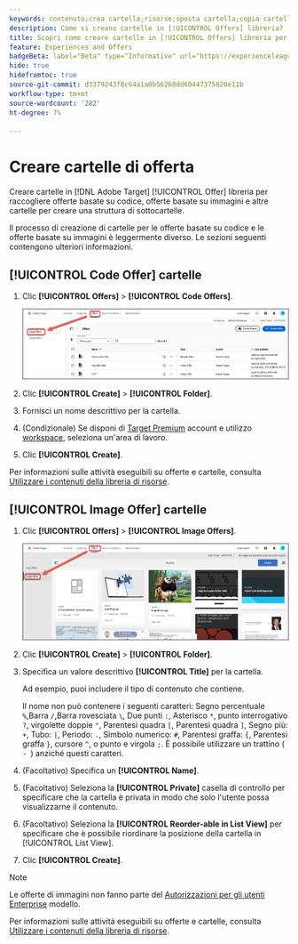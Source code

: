 ```yaml
---
keywords: contenuto;crea cartella;risorse;sposta cartella;copia cartella;elimina cartella;scarica cartella;cartella
description: Come si creano cartelle in [!UICONTROL Offers] libreria?
title: Scopri come creare cartelle in [!UICONTROL Offers] libreria per contenere offerte di codice e immagini, nonché altre cartelle.
feature: Experiences and Offers
badgeBeta: label="Beta" type="Informative" url="https://experienceleague.adobe.com/docs/target/using/introduction/intro.html?lang=it#beta newtab=true" tooltip="Cosa sono le funzioni beta in [!DNL Adobe Target]."
hide: true
hidefromtoc: true
source-git-commit: d3379243f8c64a1a0b56268dd60447375020e11b
workflow-type: tm+mt
source-wordcount: '282'
ht-degree: 7%

---
```


# Creare cartelle di offerta

Creare cartelle in [!DNL Adobe Target] [!UICONTROL Offer] libreria per raccogliere offerte basate su codice, offerte basate su immagini e altre cartelle per creare una struttura di sottocartelle.

Il processo di creazione di cartelle per le offerte basate su codice e le offerte basate su immagini è leggermente diverso. Le sezioni seguenti contengono ulteriori informazioni.

## [!UICONTROL Code Offer] cartelle

1. Clic **[!UICONTROL Offers]** > **[!UICONTROL Code Offers]**.

   ![Scheda Offerte di codice](/help/main/c-experiences/c-manage-content/assets/code-offers-tab-new.png)

1. Clic **[!UICONTROL Create]** > **[!UICONTROL Folder]**.

1. Fornisci un nome descrittivo per la cartella.

1. (Condizionale) Se disponi di [Target Premium](/help/main/c-intro/intro.md#premium) account e utilizzo [workspace](/help/main/administrating-target/c-user-management/property-channel/properties-overview.md##section_B82EB409B67C4D9D9D20CE30E48DB1DC), seleziona un&#39;area di lavoro.

1. Clic **[!UICONTROL Create]**.

Per informazioni sulle attività eseguibili su offerte e cartelle, consulta [Utilizzare i contenuti della libreria di risorse](/help/main/c-experiences/c-manage-content/assets-working.md).

## [!UICONTROL Image Offer] cartelle

1. Clic **[!UICONTROL Offers]** > **[!UICONTROL Image Offers]**.

   ![Scheda Offerte immagine](/help/main/c-experiences/c-manage-content/assets/image-offers-tab-new.png)

1. Clic **[!UICONTROL Create]** > **[!UICONTROL Folder]**.
1. Specifica un valore descrittivo **[!UICONTROL Title]** per la cartella.

   Ad esempio, puoi includere il tipo di contenuto che contiene.

   Il nome non può contenere i seguenti caratteri: Segno percentuale `%`,Barra `/`,Barra rovesciata `\`, Due punti `:`, Asterisco `*`, punto interrogativo `?`, virgolette doppie `"`, Parentesi quadra `[`, Parentesi quadra `]`, Segno più: `+`, Tubo: `|`, Periodo: `.`, Simbolo numerico: `#`, Parentesi graffa: `{`, Parentesi graffa `}`, cursore `^`, o punto e virgola `;`. È possibile utilizzare un trattino ( `- `) anziché questi caratteri.

1. (Facoltativo) Specifica un **[!UICONTROL Name]**.
1. (Facoltativo) Seleziona la **[!UICONTROL Private]** casella di controllo per specificare che la cartella è privata in modo che solo l&#39;utente possa visualizzarne il contenuto.

1. (Facoltativo) Seleziona la **[!UICONTROL Reorder-able in List View]** per specificare che è possibile riordinare la posizione della cartella in [!UICONTROL List View].

1. Clic **[!UICONTROL Create]**.

>[!NOTE]
>
>Le offerte di immagini non fanno parte del [Autorizzazioni per gli utenti Enterprise](/help/main/administrating-target/c-user-management/property-channel/property-channel.md) modello.

Per informazioni sulle attività eseguibili su offerte e cartelle, consulta [Utilizzare i contenuti della libreria di risorse](/help/main/c-experiences/c-manage-content/assets-working.md).